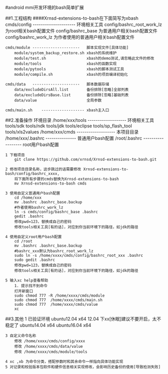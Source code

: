 #android mmi开发环境的bash简单扩展

##1.工程结构
####Xrnsd-extensions-to-bash在下面简写为xbash
	cmds/config	---------------------	环境相关工具
		config/bashrc_root_work_lz		为root相关bash配置文件
		config/bashrc_base				为普通用户相关bash配置文件
		config/bashrc_work_lz			为作者使用的普通用户相关bash配置文件

	cmds/module	---------------------	脚本实现文件[具体功能]
		module/system_backup_restore.sh	xbash的系统维护
		module/test.sh					xbash的demo测试,请忽略此文件的修改
		module/tools					xbash的函数实现
		module/pytools					xbash的脚本测试工具
		module/compile.sh				xbash的项目编译初始化

	cmds/data	---------------------	脚本数据存储
		data/excludeDirsAll.list		备份排除[忽略]全部列表
		data/excludeDirsBase.list		备份排除[忽略]基础列表
		data/value						全局参数

	cmds/main.sh	-------------------	xbash主入口

##2.准备操作
	环境目录
		/home/xxx/tools	-------------------	环境相关工具
			tools/sdk
			tools/ndk
			tools/jdk
			tools/eclipse
			tools/sp_flash_tool
			tools/xls2values
		/home/xxx/cmds	-------------------	本项目目录
		/home/xxx/.bashrc	---------------	普通用户bash配置
		/root/.bashrc	------------------	root用户bash配置

	1 下载项目
		git clone https://github.com/xrnsd/Xrnsd-extensions-to-bash.git

	2 修改项目目录名称，这步跳过的话需要修改 Xrnsd-extensions-to-bash/config/bashrc_xxxx,
		将下面所有步骤的cmds替换为Xrnsd-extensions-to-bash
		mv Xrnsd-extensions-to-bash cmds

	3 使用自定义普通用户bash配置
		cd /home/xxx
		mv .bashrc .bashrc_base.backup
		#作者使用bashrc_work_lz
		ln -s cmds/config/bashrc_base .bashrc
		gedit .bashrc
		修改pwd=123，替换成自己的密码
		修改tools相关工具[有的话]，对应到你当前环境下的路径，如jdk的路径

	4 使用自定义root用户bash配置
		cd /root
		mv .bashrc .bashrc_base.backup
		#bashrc_xxx默认为bashrc_root_work_lz
		sudo ln -s /home/xxxx/cmds/config/bashrc_root_xxx .bashrc
		sudo gedit .bashrc
		修改pwd=123，替换成自己的密码
		修改tools相关工具[有的话]，对应到你当前环境下的路径，如jdk的路径

	5 输入xc help查看帮助
		1. 提示找不到命令
		打开新窗口
		sudo chmod 777 -R /home/xxxx/cmds/module
		sudo chmod 777  /home/xxxx/cmds/main.sh
		sudo chmod 777  /home/xxxx/cmds/value
		xc

##3.其他
	1 已验证环境
		ubuntu12.04 x64
			12.04 下xx[休眠]建议不要开启，太不稳定了
		ubuntu14.04 x64
		ubuntu16.04 x64

	3 自定义命令名称
		修改 /home/xxxx/cmds/config/xxxx
		修改 /home/xxxx/cmds/data/value
		修改 /home/xxxx/cmds/module/tools

	4 xc ,xb 为命令分类，搭配参数时和其余命令一样指向具体功能实现
	5 对记录和校验版本包软件和硬件信息相关实现修改，会影响历史备份的使用[导致检测失败]
